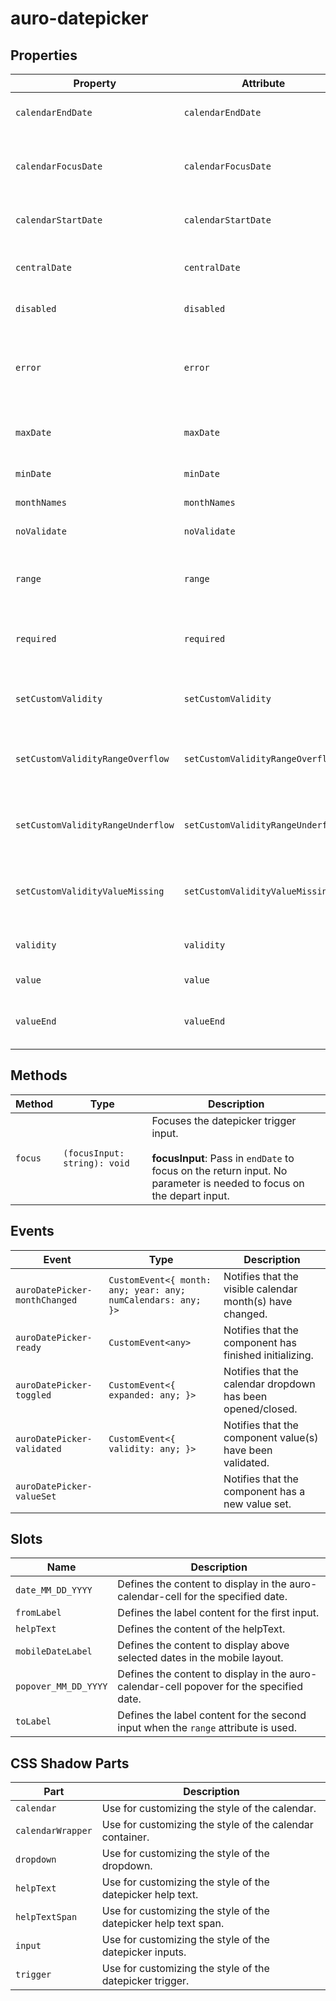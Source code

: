 # auro-datepicker

## Properties

| Property                          | Attribute                         | Type      | Default                                          | Description                                      |
|-----------------------------------|-----------------------------------|-----------|--------------------------------------------------|--------------------------------------------------|
| `calendarEndDate`                 | `calendarEndDate`                 | `String`  | "undefined"                                      | The last date that may be displayed in the calendar |
| `calendarFocusDate`               | `calendarFocusDate`               | `String`  | "value"                                          | The date that will first be visually rendered to the user in the calendar. |
| `calendarStartDate`               | `calendarStartDate`               | `String`  | "undefined"                                      | The first date that may be displayed in the calendar. |
| `centralDate`                     | `centralDate`                     | `String`  |                                                  | The date that determines the currently visible month. |
| `disabled`                        | `disabled`                        | `Boolean` | false                                            | If set, disables the datepicker.                 |
| `error`                           | `error`                           | `String`  |                                                  | When defined, sets persistent validity to `customError` and sets `setCustomValidity` = attribute value. |
| `maxDate`                         | `maxDate`                         | `String`  |                                                  | Maximum date. All dates after will be disabled.  |
| `minDate`                         | `minDate`                         | `String`  |                                                  | Minimum date. All dates before will be disabled. |
| `monthNames`                      | `monthNames`                      | `array`   | ["January","February","March","April","May","June","July","August","September","October","November","December"] |                                                  |
| `noValidate`                      | `noValidate`                      | `Boolean` | false                                            | If set, disables auto-validation on blur.        |
| `range`                           | `range`                           | `Boolean` | false                                            | If set, turns on date range functionality in auro-calendar. |
| `required`                        | `required`                        | `Boolean` | false                                            | Populates the `required` attribute on the input. Used for client-side validation. |
| `setCustomValidity`               | `setCustomValidity`               | `String`  |                                                  | Sets a custom help text message to display for all validityStates. |
| `setCustomValidityRangeOverflow`  | `setCustomValidityRangeOverflow`  | `String`  |                                                  | Custom help text message to display when validity = `rangeOverflow`. |
| `setCustomValidityRangeUnderflow` | `setCustomValidityRangeUnderflow` | `String`  |                                                  | Custom help text message to display when validity = `rangeUnderflow`. |
| `setCustomValidityValueMissing`   | `setCustomValidityValueMissing`   | `String`  |                                                  | Help text message to display when validity = `valueMissing`. |
| `validity`                        | `validity`                        | `String`  | "undefined"                                      | Specifies the `validityState` this element is in. |
| `value`                           | `value`                           | `String`  | "undefined"                                      | Value selected for the date picker.              |
| `valueEnd`                        | `valueEnd`                        | `String`  | "undefined"                                      | Value selected for the second date picker when using date range. |

## Methods

| Method  | Type                         | Description                                      |
|---------|------------------------------|--------------------------------------------------|
| `focus` | `(focusInput: string): void` | Focuses the datepicker trigger input.<br /><br />**focusInput**: Pass in `endDate` to focus on the return input. No parameter is needed to focus on the depart input. |

## Events

| Event                         | Type                                             | Description                                      |
|-------------------------------|--------------------------------------------------|--------------------------------------------------|
| `auroDatePicker-monthChanged` | `CustomEvent<{ month: any; year: any; numCalendars: any; }>` | Notifies that the visible calendar month(s) have changed. |
| `auroDatePicker-ready`        | `CustomEvent<any>`                               | Notifies that the component has finished initializing. |
| `auroDatePicker-toggled`      | `CustomEvent<{ expanded: any; }>`                | Notifies that the calendar dropdown has been opened/closed. |
| `auroDatePicker-validated`    | `CustomEvent<{ validity: any; }>`                | Notifies that the component value(s) have been validated. |
| `auroDatePicker-valueSet`     |                                                  | Notifies that the component has a new value set. |

## Slots

| Name                 | Description                                      |
|----------------------|--------------------------------------------------|
| `date_MM_DD_YYYY`    | Defines the content to display in the auro-calendar-cell for the specified date. |
| `fromLabel`          | Defines the label content for the first input.   |
| `helpText`           | Defines the content of the helpText.             |
| `mobileDateLabel`    | Defines the content to display above selected dates in the mobile layout. |
| `popover_MM_DD_YYYY` | Defines the content to display in the auro-calendar-cell popover for the specified date. |
| `toLabel`            | Defines the label content for the second input when the `range` attribute is used. |

## CSS Shadow Parts

| Part              | Description                                      |
|-------------------|--------------------------------------------------|
| `calendar`        | Use for customizing the style of the calendar.   |
| `calendarWrapper` | Use for customizing the style of the calendar container. |
| `dropdown`        | Use for customizing the style of the dropdown.   |
| `helpText`        | Use for customizing the style of the datepicker help text. |
| `helpTextSpan`    | Use for customizing the style of the datepicker help text span. |
| `input`           | Use for customizing the style of the datepicker inputs. |
| `trigger`         | Use for customizing the style of the datepicker trigger. |
